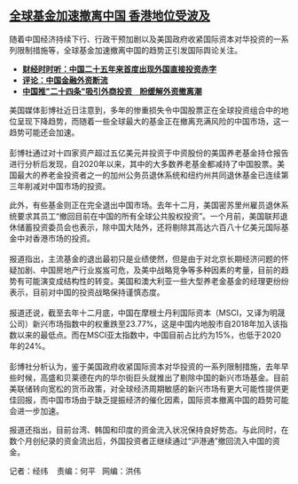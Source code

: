 <!--1705085604000-->
[全球基金加速撤离中国  香港地位受波及](https://www.rfa.org/mandarin/yataibaodao/jingmao/jw2-01122024133400.html)
------

<p>随着中国经济持续下行、行政干预加剧以及美国政府收紧国际资本对华投资的一系列限制措施等，全球基金加速撤离中国的趋势正引发国际舆论关注。</p><ul><li><a href="https://www.rfa.org/mandarin/zhuanlan/jingmaorediansaomiao/econ-11092023161856.html"><strong>财经时时听：中国二十五年来首度出现外国直接投资赤字</strong></a></li><li><strong><a href="https://mandev.rfaweb.org/mandarin/yataibaodao/jingmao/jw2-01122024133400.html/">评论：中国金融外资断流</a></strong></li><li><strong><a href="https://mandev.rfaweb.org/mandarin/yataibaodao/jingmao/jw2-01122024133400.html/">中国推"二十四条"吸引外商投资　盼缓解外资撤离潮</a></strong></li></ul><p>美国媒体彭博社近日注意到，多年的惨重损失令中国股票正在全球投资组合中的地位呈现下降趋势，而随着一些全球最大的基金正在撤离充满风险的中国市场，这一趋势可能还会加速。<br/><br/>彭博社通过对十四家资产超过五亿美元并投资于中资股份的美国养老基金持仓报告进行分析后发现，自2020年以来，其中的大多数养老基金都减持了中国股票。美国最大的养老金投资者之一的加州公务员退休系统和纽约州共同退休基金已连续第三年削减对中国市场的投资。</p><p>此外，有些基金则正在完全退出中国市场。去年十二月，美国密苏里州雇员退休系统要求其员工“撤回目前在中国的所有全球公共股权投资”。一个月前，美国联邦退休储蓄投资委员会也表示，除中国大陆外，还将剔除其高达六百八十亿美元国际基金中对香港市场的投资。<br/><br/>报道指出，主流基金的退出最初只是业绩使然，但是由于对北京长期经济问题的怀疑加剧、中国房地产行业岌岌可危，及美中战略竞争等多种因素的考量，目前的趋势有可能演变成结构性的转变。美国和澳大利亚一些大型养老金基金的经理更纷纷表示，目前对中国的投资战略保持谨慎态度。<br/><br/>报道还说，截至去年十二月底，中国在摩根士丹利国际资本（MSCI，又译为明晟公司）新兴市场指数中的权重跌至23.77%，这是中国内地股市自2018年加入该指数以来的最低点。而在MSCI亚太指数中，中国目前占比约为15%，也低于2020年的24%。<br/><br/>彭博社分析认为，鉴于美国政府收紧国际资本对华投资的一系列限制措施，去年早些时候，高盛和贝莱德在内的华尔街巨头就推出了剔除中国的新兴市场基金。目前美联储转向宽松的货币政策，对全球经济周期敏感的新兴市场有更大可能性提供更佳回报，而中国市场由于缺乏提振经济的催化因素，国际资本撤离中国的趋势可能会进一步加速。</p><p>报道还指出，目前台湾、韩国和印度的资金流入状况保持良好势态。与此同时，在数个月创纪录的资金流出后，外国投资者正继续通过“沪港通”撤回流入中国的资金。</p><p>记者：经纬    责编：何平   网编：洪伟</p>
